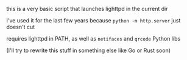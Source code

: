 this is a very basic script that launches lighttpd in the current dir

I've used it for the last few years because `python -m http.server` just doesn't cut

requires lighttpd in PATH, as well as `netifaces` and `qrcode` Python libs

(I'll try to rewrite this stuff in something else like Go or Rust soon)
